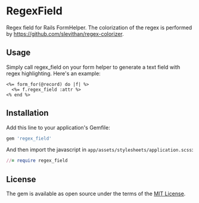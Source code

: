 # RegexField
Regex field for Rails FormHelper. The colorization of the regex is performed by https://github.com/slevithan/regex-colorizer.

## Usage
Simply call regex_field on your form helper to generate a text field with regex highlighting. Here's an example:
```erb
<%= form_for(@record) do |f| %>
  <%= f.regex_field :attr %>
<% end %>
```

## Installation
Add this line to your application's Gemfile:

```ruby
gem 'regex_field'
```

And then import the javascript in `app/assets/stylesheets/application.scss`:
```ruby
//= require regex_field
```

## License
The gem is available as open source under the terms of the [MIT License](http://opensource.org/licenses/MIT).
